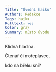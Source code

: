 ```yaml
---
Title: "Úvodní haiku"
Authors: Redakce
Tags: haiku
Fulltext: yes
Color: gray
Summary: místo úvodu
---
```

Klidná hladina.

Čtenář či mořeplavec,

kdo na břehu sní?